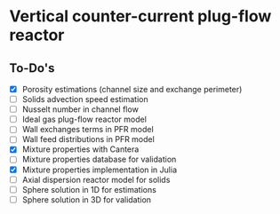 # Vertical counter-current plug-flow reactor

## To-Do's

- [x] Porosity estimations (channel size and exchange perimeter)
- [ ] Solids advection speed estimation
- [ ] Nusselt number in channel flow
- [ ] Ideal gas plug-flow reactor model
- [ ] Wall exchanges terms in PFR model
- [ ] Wall feed distributions in PFR model
- [x] Mixture properties with Cantera
- [ ] Mixture properties database for validation
- [x] Mixture properties implementation in Julia
- [ ] Axial dispersion reactor model for solids
- [ ] Sphere solution in 1D for estimations
- [ ] Sphere solution in 3D for validation
